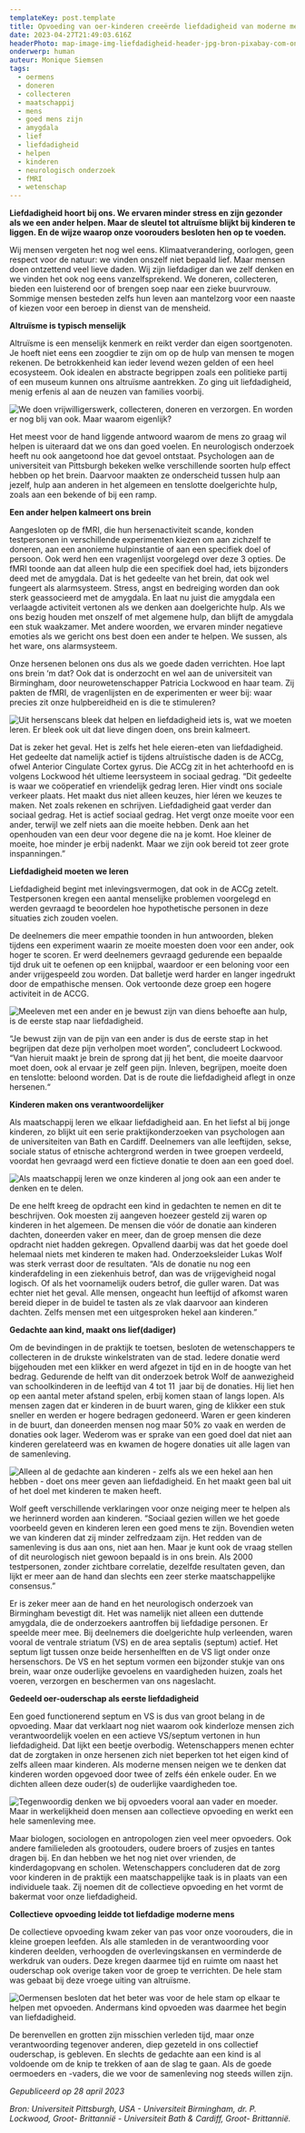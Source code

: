 ```yaml
---
templateKey: post.template
title: Opvoeding van oer-kinderen creeërde liefdadigheid van moderne mens
date: 2023-04-27T21:49:03.616Z
headerPhoto: map-image-img-liefdadigheid-header-jpg-bron-pixabay-com-onderschrift-liefdadigheid-header
onderwerp: human
auteur: Monique Siemsen
tags:
  - oermens
  - doneren
  - collecteren
  - maatschappij
  - mens
  - goed mens zijn
  - amygdala
  - lief
  - liefdadigheid
  - helpen
  - kinderen
  - neurologisch onderzoek
  - fMRI
  - wetenschap
---
```

**Liefdadigheid hoort bij ons. We ervaren minder stress en zijn gezonder als we een ander helpen. Maar de sleutel tot altruïsme blijkt bij kinderen te liggen. En de wijze waarop onze voorouders besloten hen op te voeden.**



Wij mensen vergeten het nog wel eens. Klimaatverandering, oorlogen, geen respect voor de natuur: we vinden onszelf niet bepaald lief. Maar mensen doen ontzettend veel lieve daden. Wij zijn liefdadiger dan we zelf denken en we vinden het ook nog eens vanzelfsprekend. We doneren, collecteren, bieden een luisterend oor of brengen soep naar een zieke buurvrouw. Sommige mensen besteden zelfs hun leven aan mantelzorg voor een naaste of kiezen voor een beroep in dienst van de mensheid. 



**Altruïsme is typisch menselijk**

Altruïsme is een menselijk kenmerk en reikt verder dan eigen soortgenoten. Je hoeft niet eens een zoogdier te zijn om op de hulp van mensen te mogen rekenen. De betrokkenheid kan ieder levend wezen gelden of een heel ecosysteem. Ook idealen en abstracte begrippen zoals een politieke partij of een museum kunnen ons altruïsme aantrekken. Zo ging uit liefdadigheid, menig erfenis al aan de neuzen van families voorbij.

![We doen vrijwilligerswerk, collecteren, doneren en verzorgen. En worden er nog blij van ook. Maar waarom eigenlijk?](/img/liefdadigheid-1-vrijwilligers-staand-pexels-rodnae-productions-6647175.jpg "Pexels: Rodnae Productions")

Het meest voor de hand liggende antwoord waarom de mens zo graag wil helpen is uiteraard dat we ons dan goed voelen. En neurologisch onderzoek heeft nu ook aangetoond hoe dat gevoel ontstaat. Psychologen aan de universiteit van Pittsburgh bekeken welke verschillende soorten hulp effect hebben op het brein. Daarvoor maakten ze onderscheid tussen hulp aan jezelf, hulp aan anderen in het algemeen en tenslotte doelgerichte hulp, zoals aan een bekende of bij een ramp.

**Een ander helpen kalmeert ons brein**

Aangesloten op de fMRI, die hun hersenactiviteit scande, konden testpersonen in verschillende experimenten kiezen om aan zichzelf te doneren, aan een anonieme hulpinstantie of aan een specifiek doel of persoon. Ook werd hen een vragenlijst voorgelegd over deze 3 opties. De fMRI toonde aan dat alleen hulp die een specifiek doel had, iets bijzonders deed met de amygdala. Dat is het gedeelte van het brein, dat ook wel fungeert als alarmsysteem. Stress, angst en bedreiging worden dan ook sterk geassocieerd met de amygdala. En laat nu juist die amygdala een verlaagde activiteit vertonen als we denken aan doelgerichte hulp. Als we ons bezig houden met onszelf of met algemene hulp, dan blijft de amygdala een stuk waakzamer. Met andere woorden, we ervaren minder negatieve emoties als we gericht ons best doen een ander te helpen. We sussen, als het ware, ons alarmsysteem.

Onze hersenen belonen ons dus als we goede daden verrichten. Hoe lapt ons brein ‘m dat? Ook dat is onderzocht en wel aan de universiteit van Birmingham, door neurowetenschapper Patricia Lockwood en haar team. Zij pakten de fMRI, de vragenlijsten en de experimenten er weer bij: waar precies zit onze hulpbereidheid en is die te stimuleren? 

![Uit hersenscans bleek dat helpen en liefdadigheid iets is, wat we moeten leren. Er bleek ook uit dat lieve dingen doen, ons brein kalmeert.](/img/liefdadigheid-3-mri-scan-pexels-mart-production-7089336.jpg "Pexels: Mart Production")

Dat is zeker het geval. Het is zelfs het hele eieren-eten van liefdadigheid. Het gedeelte dat namelijk actief is tijdens altruïstische daden is de ACCg, ofwel Anterior Cingulate Cortex gyrus. Die ACCg zit in het achterhoofd en is volgens Lockwood hét ultieme leersysteem in sociaal gedrag. “Dit gedeelte is waar we coöperatief en vriendelijk gedrag leren. Hier vindt ons sociale verkeer plaats. Het maakt dus niet alleen keuzes, hier léren we keuzes te maken. Net zoals rekenen en schrijven. Liefdadigheid gaat verder dan sociaal gedrag. Het is actief sociaal gedrag. Het vergt onze moeite voor een ander, terwijl we zelf niets aan die moeite hebben. Denk aan het openhouden van een deur voor degene die na je komt. Hoe kleiner de moeite, hoe minder je erbij nadenkt. Maar we zijn ook bereid tot zeer grote inspanningen.” 

**Liefdadigheid moeten we leren**

Liefdadigheid begint met inlevingsvermogen, dat ook in de ACCg zetelt. Testpersonen kregen een aantal menselijke problemen voorgelegd en werden gevraagd te beoordelen hoe hypothetische personen in deze situaties zich zouden voelen.

De deelnemers die meer empathie toonden in hun antwoorden, bleken tijdens een experiment waarin ze moeite moesten doen voor een ander, ook hoger te scoren. Er werd deelnemers gevraagd gedurende een bepaalde tijd druk uit te oefenen op een knijpbal, waardoor er een beloning voor een ander vrijgespeeld zou worden. Dat balletje werd harder en langer ingedrukt door de empathische mensen. Ook vertoonde deze groep een hogere activiteit in de ACCG.

![Meeleven met een ander en je bewust zijn van diens behoefte aan hulp, is de eerste stap naar liefdadigheid.](/img/liefdadigheid-2-ouderen-handen-vriendschap.jpg "Pixabay.com")

“Je bewust zijn van de pijn van een ander is dus de eerste stap in het begrijpen dat deze pijn verholpen moet worden”, concludeert Lockwood. “Van hieruit maakt je brein de sprong dat jij het bent, die moeite daarvoor moet doen, ook al ervaar je zelf geen pijn. Inleven, begrijpen, moeite doen en tenslotte: beloond worden. Dat is de route die liefdadigheid aflegt in onze hersenen.“

**Kinderen maken ons verantwoordelijker**

Als maatschappij leren we elkaar liefdadigheid aan. En het liefst al bij jonge kinderen, zo blijkt uit een serie praktijkonderzoeken van psychologen aan de universiteiten van Bath en Cardiff. Deelnemers van alle leeftijden, sekse, sociale status of etnische achtergrond werden in twee groepen verdeeld, voordat hen gevraagd werd een fictieve donatie te doen aan een goed doel.

![Als maatschappij leren we onze kinderen al jong ook aan een ander te denken en te delen. ](/img/liefdadigheid-4-kinderen-geven.jpg "Pixabay.com")

De ene helft kreeg de opdracht een kind in gedachten te nemen en dit te beschrijven. Ook moesten zij aangeven hoezeer gesteld zij waren op kinderen in het algemeen. De mensen die vóór de donatie aan kinderen dachten, doneerden vaker en meer, dan de groep mensen die deze opdracht niet hadden gekregen. Opvallend daarbij was dat het goede doel helemaal niets met kinderen te maken had. Onderzoeksleider Lukas Wolf was sterk verrast door de resultaten. “Als de donatie nu nog een kinderafdeling in een ziekenhuis betrof, dan was de vrijgevigheid nogal logisch. Of als het voornamelijk ouders betrof, die guller waren. Dat was echter niet het geval. Alle mensen, ongeacht hun leeftijd of afkomst waren bereid dieper in de buidel te tasten als ze vlak daarvoor aan kinderen dachten. Zelfs mensen met een uitgesproken hekel aan kinderen.”  

**Gedachte aan kind, maakt ons lief(dadiger)**

Om de bevindingen in de praktijk te toetsen, besloten de wetenschappers te collecteren in de drukste winkelstraten van de stad. Iedere donatie werd bijgehouden met een klikker en werd afgezet in tijd en in de hoogte van het bedrag. Gedurende de helft van dit onderzoek betrok Wolf de aanwezigheid van schoolkinderen in de leeftijd van 4 tot 11  jaar bij de donaties. Hij liet hen op een aantal meter afstand spelen, erbij komen staan of langs lopen. Als mensen zagen dat er kinderen in de buurt waren, ging de klikker een stuk sneller en werden er hogere bedragen gedoneerd. Waren er geen kinderen in de buurt, dan doneerden mensen nog maar 50% zo vaak en werden de donaties ook lager. Wederom was er sprake van een goed doel dat niet aan kinderen gerelateerd was en kwamen de hogere donaties uit alle lagen van de samenleving. 

![Alleen al de gedachte aan kinderen - zelfs als we een hekel aan hen hebben - doet ons meer geven aan liefdadigheid. En het maakt geen bal uit of het doel met kinderen te maken heeft.](/img/liefdadigheid-5-geld-geven.jpg "Pixabay.com")

Wolf geeft verschillende verklaringen voor onze neiging meer te helpen als we herinnerd worden aan kinderen. “Sociaal gezien willen we het goede voorbeeld geven en kinderen leren een goed mens te zijn. Bovendien weten we van kinderen dat zij minder zelfredzaam zijn. Het redden van de samenleving is dus aan ons, niet aan hen. Maar je kunt ook de vraag stellen of dit neurologisch niet gewoon bepaald is in ons brein. Als 2000 testpersonen, zonder zichtbare correlatie, dezelfde resultaten geven, dan lijkt er meer aan de hand dan slechts een zeer sterke maatschappelijke consensus.”

Er is zeker meer aan de hand en het neurologisch onderzoek van Birmingham bevestigt dit. Het was namelijk niet alleen een duttende amygdala, die de onderzoekers aantroffen bij liefdadige personen. Er speelde meer mee. Bij deelnemers die doelgerichte hulp verleenden, waren vooral de ventrale striatum (VS) en de area septalis (septum) actief. Het septum ligt tussen onze beide hersenhelften en de VS ligt onder onze hersenschors. De VS en het septum vormen een bijzonder stukje van ons brein, waar onze ouderlijke gevoelens en vaardigheden huizen, zoals het voeren, verzorgen en beschermen van ons nageslacht. 

**Gedeeld oer-ouderschap als eerste liefdadigheid**

Een goed functionerend septum en VS is dus van groot belang in de opvoeding. Maar dat verklaart nog niet waarom ook kinderloze mensen zich verantwoordelijk voelen en een actieve VS/septum vertonen in hun liefdadigheid. Dat lijkt een beetje overbodig. Wetenschappers menen echter dat de zorgtaken in onze hersenen zich niet beperken tot het eigen kind of zelfs alleen maar kinderen. Als moderne mensen neigen we te denken dat kinderen worden opgevoed door twee of zelfs één enkele ouder. En we dichten alleen deze ouder(s) de ouderlijke vaardigheden toe. 

![Tegenwoordig denken we bij opvoeders vooral aan vader en moeder. Maar in werkelijkheid doen mensen aan collectieve opvoeding en werkt een hele samenleving mee.](/img/liefdadigheid-6-opvoeden-vader-kind-pexels-monstera-5997042.jpg "Pexels: Monstera")

Maar biologen, sociologen en antropologen zien veel meer opvoeders. Ook andere familieleden als grootouders, oudere broers of zusjes en tantes dragen bij. En dan hebben we het nog niet over vrienden, de kinderdagopvang en scholen. Wetenschappers concluderen dat de zorg voor kinderen in de praktijk een maatschappelijke taak is in plaats van een individuele taak. Zij noemen dit de collectieve opvoeding en het vormt de bakermat voor onze liefdadigheid.

**Collectieve opvoeding leidde tot liefdadige moderne mens**

De collectieve opvoeding kwam zeker van pas voor onze voorouders, die in kleine groepen leefden. Als alle stamleden in de verantwoording voor kinderen deelden, verhoogden de overlevingskansen en verminderde de werkdruk van ouders. Deze kregen daarmee tijd en ruimte om naast het ouderschap ook overige taken voor de groep te verrichten. De hele stam was gebaat bij deze vroege uiting van altruïsme.

![Oermensen besloten dat het beter was voor de hele stam op elkaar te helpen met opvoeden. Andermans kind opvoeden was daarmee het begin van liefdadigheid.](/img/liefdadigheid-7-oermensen-clan.jpg "Pixabay.com")

De berenvellen en grotten zijn misschien verleden tijd, maar onze verantwoording tegenover anderen, diep gezeteld in ons collectief ouderschap, is gebleven. En slechts de gedachte aan een kind is al voldoende om de knip te trekken of aan de slag te gaan. Als de goede oermoeders en -vaders, die we voor de samenleving nog steeds willen zijn.



*Gepubliceerd op 28 april 2023*

*Bron: Universiteit Pittsburgh, USA - Universiteit Birmingham, dr. P. Lockwood, Groot- Brittannië - Universiteit Bath & Cardiff, Groot- Brittannië.*